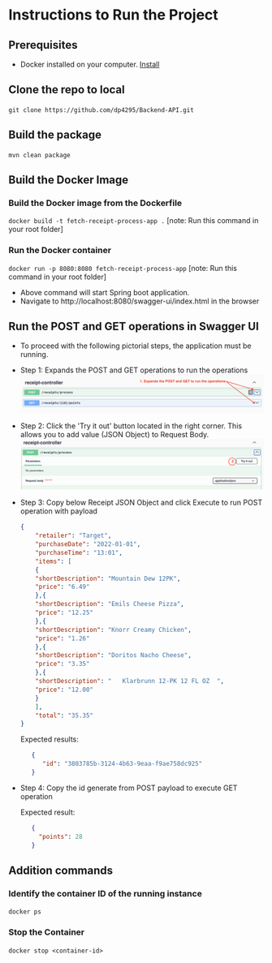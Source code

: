 # Instructions to Run the Project

## Prerequisites 
 - Docker installed on your computer. [Install](https://www.docker.com/products/docker-desktop/) 

## Clone the repo to local
``git clone https://github.com/dp4295/Backend-API.git``

## Build the package 
``mvn clean package``

## Build the Docker Image
### Build the Docker image from the Dockerfile
``docker build -t fetch-receipt-process-app .``  [note: Run this command in your root folder] 

### Run the Docker container
``docker run -p 8080:8080 fetch-receipt-process-app`` [note: Run this command in your root folder]
  - Above command will start Spring boot application. 
  - Navigate to http://localhost:8080/swagger-ui/index.html in the browser 

## Run the POST and GET operations in Swagger UI 
  - To proceed with the following pictorial steps, the application must be running. 

  - Step 1: Expands the POST and GET operations to run the operations
    ![Image](reademe-assets/swaggerS1.png)
  - Step 2: Click the 'Try it out' button located in the right corner. This allows you to add value (JSON Object) to Request Body.
    ![Image](reademe-assets/swaggerS2.png)
  - Step 3: Copy below Receipt JSON Object and click Execute to run POST operation with payload
    ```json
    {
        "retailer": "Target",
        "purchaseDate": "2022-01-01",
        "purchaseTime": "13:01",
        "items": [
        {
        "shortDescription": "Mountain Dew 12PK",
        "price": "6.49"
        },{
        "shortDescription": "Emils Cheese Pizza",
        "price": "12.25"
        },{
        "shortDescription": "Knorr Creamy Chicken",
        "price": "1.26"
        },{
        "shortDescription": "Doritos Nacho Cheese",
        "price": "3.35"
        },{
        "shortDescription": "   Klarbrunn 12-PK 12 FL OZ  ",
        "price": "12.00"
        }
        ],
        "total": "35.35"
    }
    ```
    Expected results: 
    ```json
       {
          "id": "3803785b-3124-4b63-9eaa-f9ae758dc925"
       }
    ```
  - Step 4: Copy the id generate from POST payload to execute GET operation

    Expected result: 
    ```json
       {
         "points": 28
       }
    ```

## Addition commands

###  Identify the container ID of the running instance
``docker ps`` 

### Stop the Container
``docker stop <container-id>``




